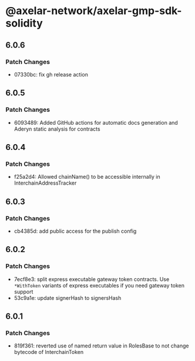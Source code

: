 # @axelar-network/axelar-gmp-sdk-solidity

## 6.0.6

### Patch Changes

-   07330bc: fix gh release action

## 6.0.5

### Patch Changes

-   6093489: Added GitHub actions for automatic docs generation and Aderyn static analysis for contracts

## 6.0.4

### Patch Changes

-   f25a2d4: Allowed chainName() to be accessible internally in InterchainAddressTracker

## 6.0.3

### Patch Changes

-   cb4385d: add public access for the publish config

## 6.0.2

### Patch Changes

-   7ecf8e3: split express executable gateway token contracts. Use `*WithToken` variants of express executables if you need gateway token support
-   53c9a1e: update signerHash to signersHash

## 6.0.1

### Patch Changes

-   819f361: reverted use of named return value in RolesBase to not change bytecode of InterchainToken
